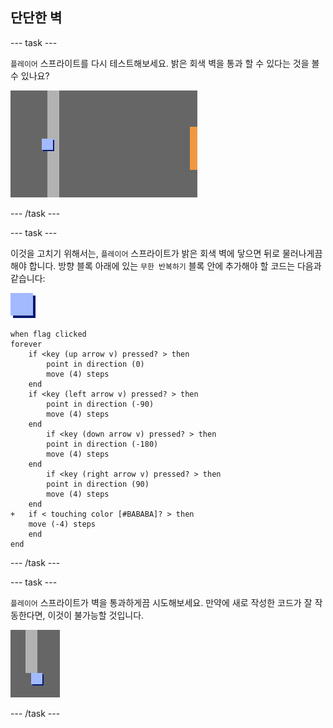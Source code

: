 ## 단단한 벽

--- task ---

`플레이어` 스프라이트를 다시 테스트해보세요. 밝은 회색 벽을 통과 할 수 있다는 것을 볼 수 있나요?

![스크린샷](images/world-walls.png)

--- /task ---

--- task ---

이것을 고치기 위해서는, `플레이어` 스프라이트가 밝은 회색 벽에 닿으면 뒤로 물러나게끔 해야 합니다. 방향 블록 아래에 있는 `무한 반복하기` 블록 안에 추가해야 할 코드는 다음과 같습니다:

![플레이어](images/player.png)

```blocks3
when flag clicked
forever
    if <key (up arrow v) pressed? > then
        point in direction (0)
        move (4) steps
    end
    if <key (left arrow v) pressed? > then
        point in direction (-90)
        move (4) steps
    end
        if <key (down arrow v) pressed? > then
        point in direction (-180)
        move (4) steps
    end
        if <key (right arrow v) pressed? > then
        point in direction (90)
        move (4) steps
    end
+   if < touching color [#BABABA]? > then
    move (-4) steps
    end
end
```

--- /task ---

--- task ---

`플레이어` 스프라이트가 벽을 통과하게끔 시도해보세요. 만약에 새로 작성한 코드가 잘 작동한다면, 이것이 불가능할 것입니다.

![스크린샷](images/world-walls-test.png)

--- /task ---